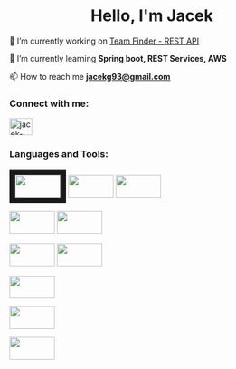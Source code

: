 <h1 align="center">Hello, I'm Jacek</h1>

 🔭 I’m currently working on [Team Finder - REST API](https://github.com/Jacekg1993/team-finder-rest-api) </p>
 🌱 I’m currently learning **Spring boot, REST Services, AWS** </p>
 📫 How to reach me **jacekg93@gmail.com** </p>

<h3 align="left">Connect with me:</h3>
<p align="left">
<a href="https://linkedin.com/in/jacek-gos" target="blank"><img align="center" src="https://raw.githubusercontent.com/rahuldkjain/github-profile-readme-generator/master/src/images/icons/Social/linked-in-alt.svg" alt="jacek-gos" height="30" width="40" /></a>
</p>

<h3 align="left">Languages and Tools:</h3>


<img src="https://user-images.githubusercontent.com/46130249/157480598-655104e4-1a04-4153-b8c9-3986ca1f9abb.png" 
width="80px" height="40px" border="10px black"/>
<img src="https://user-images.githubusercontent.com/46130249/157479114-1f589aea-5d2c-47ba-b0b4-2207b66c4d54.png" 
width="80px" height="40px" >
<img src="https://user-images.githubusercontent.com/46130249/157478793-cec40649-55c5-4141-b495-236bf7671093.png" 
width="80px" height="40px" >

</p>

<img src="https://user-images.githubusercontent.com/46130249/157460437-e907fc8a-3b72-4a67-a93e-349ecd3ea12e.png" 
width="80px" height="40px" >
<img src="https://user-images.githubusercontent.com/46130249/157460907-21ea1781-0a18-4d60-995f-b3dd18fefff2.png" 
width="80px" height="40px" >

</p>

<img src="https://user-images.githubusercontent.com/46130249/157465408-f5029595-eb35-47e7-a7fc-c108cc5bcfa2.png" 
width="80px" height="40px">
<img src="https://user-images.githubusercontent.com/46130249/157466194-c907b582-5400-4179-8a24-7c0bd7d5caa3.png" 
width="80px" height="40px" >



<img src="https://user-images.githubusercontent.com/46130249/157476252-a93c3feb-0e05-43c2-b97d-afe36ae3ec5d.png" 
width="80px" height="40px" >

</p>

<img src="https://user-images.githubusercontent.com/46130249/157475011-c536d53a-fa46-4183-8318-64a0dab1f951.png" 
width="80px" height="40px" >

</p>

<img src="https://user-images.githubusercontent.com/46130249/157477803-7f945507-ecff-4f3e-a095-9d962125ab4a.png" 
width="80px" height="40px" >

